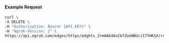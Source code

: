 <!-- Code generated for API Clients. DO NOT EDIT. -->
#### Example Request
```bash
curl \
-X DELETE \
-H "Authorization: Bearer {API_KEY}" \
-H "Ngrok-Version: 2" \
https://api.ngrok.com/edges/https/edghts_2rmHAb4AxCbfZoeNBUciI7YHKSX/routes/edghtsrt_2rmHAfW3831MUdJf8bRSS8eQSLd
